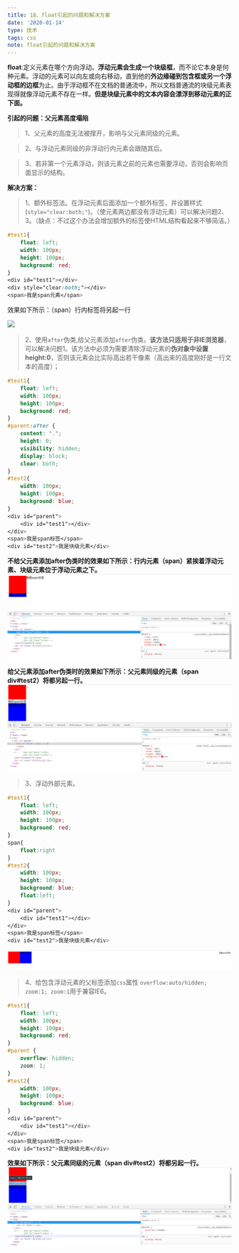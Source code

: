 ```yaml
---
title: 18、float引起的问题和解决方案
date: '2020-01-14'
type: 技术
tags: css
note: float引起的问题和解决方案
---
```


**float**:定义元素在哪个方向浮动。**浮动元素会生成一个块级框**，而不论它本身是何种元素。浮动的元素可以向左或向右移动，直到他的**外边缘碰到包含框或另一个浮动框的边框**为止。由于浮动框不在文档的普通流中，所以文档普通流的块级元素表现得就像浮动元素不存在一样。**但是块级元素中的文本内容会漂浮到移动元素的正下面。**  

**引起的问题：父元素高度塌陷**

>1、父元素的高度无法被撑开，影响与父元素同级的元素。     

>2、与浮动元素同级的非浮动行内元素会跟随其后。 

>3、若非第一个元素浮动，则该元素之前的元素也需要浮动，否则会影响页面显示的结构。

**解决方案：**    

>1、额外标签法。在浮动元素后面添加一个额外标签，并设置样式(`style="clear:both;"`)。（使元素两边都没有浮动元素）可以解决问题2、3。（缺点：不过这个办法会增加额外的标签使HTML结构看起来不够简洁。）

```css
#test1{
    float: left;
    width: 100px;
    height: 100px;
    background: red;
}
<div id="test1"></div>
<div style="clear:both;"></div>
<span>我是span元素</span>
```

效果如下所示：（span）行内标签将另起一行

![](https://user-gold-cdn.xitu.io/2019/4/7/169f82fa30f92e5d?w=1886&h=728&f=png&s=92615)

> 2、使用`after`伪类,给父元素添加`after`伪类。**该方法只适用于非IE浏览器**，可以解决问题1。该方法中必须为需要清除浮动元素的**伪对象中设置height:0**，否则该元素会比实际高出若干像素（高出来的高度刚好是一行文本的高度）；

```css
#test1{
    float: left;
    width: 100px;
    height: 100px;
    background: red;
}
#parent:after {
    content: ".";
    height: 0;
    visibility: hidden;
    display: block;
    clear: both;
}
#test2{
    width: 100px;
    height: 100px;
    background: blue;
}
<div id="parent">
    <div id="test1"></div>
</div>	
<span>我是span标签</span>
<div id="test2">我是块级元素</div>
```

**不给父元素添加after伪类时的效果如下所示：行内元素（span）紧挨着浮动元素、块级元素位于浮动元素之下。**
<img src="../../images/css/float.png" alt="暂无图片">

<!-- ![](https://user-gold-cdn.xitu.io/2019/4/7/169f837603d405e5?w=1916&h=727&f=png&s=96304) -->

**给父元素添加after伪类时的效果如下所示：父元素同级的元素（span div#test2）将都另起一行。**
<img src="../../images/css/float-after.png" alt="暂无图片">
<!-- ![](https://user-gold-cdn.xitu.io/2019/4/7/169f83160d7eb2b5?w=1889&h=726&f=png&s=96500) -->

> 3、浮动外部元素。 
```css
#test1{
    float: left;
    width: 100px;
    height: 100px;
    background: red;
}
span{
    float:right
}
#test2{
    width: 100px;
    height: 100px;
    background: blue;
    float:left;
}
<div id="parent">
    <div id="test1"></div>
</div>	
<span>我是span标签</span>
<div id="test2">我是块级元素</div>
```   
<img src="../../images/css/float-4.png" alt="暂无图片">

> 4、给包含浮动元素的父标签添加`css`属性 `overflow:auto/hidden; zoom:1; zoom:1`用于兼容IE6。

```css
#test1{
    float: left;
    width: 100px;
    height: 100px;
    background: red;
}
#parent {
    overflow: hidden;
    zoom: 1;
}
#test2{
    width: 100px;
    height: 100px;
    background: blue;
}
<div id="parent">
    <div id="test1"></div>
</div>	
<span>我是span标签</span>
<div id="test2">我是块级元素</div>
```

**效果如下所示：父元素同级的元素（span div#test2）将都另起一行。**
<img src="../../images/css/float-overflow.png">
<!-- ![](https://user-gold-cdn.xitu.io/2019/4/7/169f839ef647d6dd?w=1912&h=672&f=png&s=93624) -->
